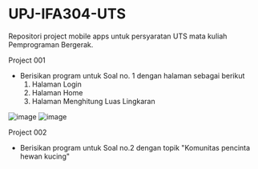 # UPJ-IFA304-UTS
Repositori project mobile apps untuk persyaratan UTS mata kuliah Pemprograman Bergerak.

Project 001
  - Berisikan program untuk Soal no. 1 dengan halaman sebagai berikut
    1. Halaman Login
    2. Halaman Home
    3. Halaman Menghitung Luas Lingkaran

![image](https://user-images.githubusercontent.com/30468471/160051166-24944b94-f222-485d-80c0-23cf8a36eebc.png)
![image](https://user-images.githubusercontent.com/30468471/160051174-083ac347-fa4a-4659-b9f0-62b5c0ae4922.png)


Project 002
  - Berisikan program untuk Soal no.2 dengan topik "Komunitas pencinta hewan kucing"
